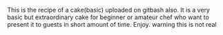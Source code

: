 This is the recipe of a cake(basic) uploaded on gitbash also.
It is a very basic but extraordinary cake for beginner or amateur chef who want to present it to guests in short amount of time.
Enjoy.
warning this  is not real